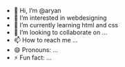 - 👋 Hi, I’m @aryan
- 👀 I’m interested in webdesigning
- 🌱 I’m currently learning html and css
- 💞️ I’m looking to collaborate on ...
- 📫 How to reach me ...
- 😄 Pronouns: ...
- ⚡ Fun fact: ...

<!---
RaiDenNsg/RaiDenNsg is a ✨ special ✨ repository because its `README.md` (this file) appears on your GitHub profile.
You can click the Preview link to take a look at your changes.
--->
